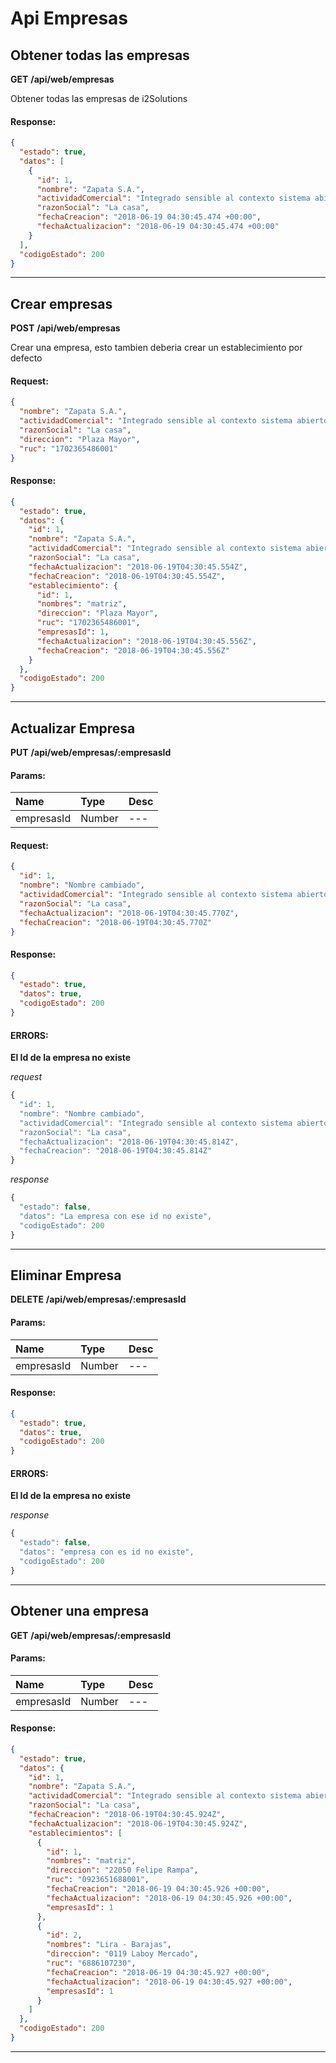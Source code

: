 # Api Empresas

## Obtener todas las empresas

__GET__ __/api/web/empresas__

Obtener todas las empresas de i2Solutions
#### Response:

```json
{
  "estado": true,
  "datos": [
    {
      "id": 1,
      "nombre": "Zapata S.A.",
      "actividadComercial": "Integrado sensible al contexto sistema abierto",
      "razonSocial": "La casa",
      "fechaCreacion": "2018-06-19 04:30:45.474 +00:00",
      "fechaActualizacion": "2018-06-19 04:30:45.474 +00:00"
    }
  ],
  "codigoEstado": 200
}
```


___



## Crear empresas

__POST__ __/api/web/empresas__

Crear una empresa, esto tambien deberia crear un establecimiento por defecto
#### Request:

```json
{
  "nombre": "Zapata S.A.",
  "actividadComercial": "Integrado sensible al contexto sistema abierto",
  "razonSocial": "La casa",
  "direccion": "Plaza Mayor",
  "ruc": "1702365486001"
}
```

#### Response:

```json
{
  "estado": true,
  "datos": {
    "id": 1,
    "nombre": "Zapata S.A.",
    "actividadComercial": "Integrado sensible al contexto sistema abierto",
    "razonSocial": "La casa",
    "fechaActualizacion": "2018-06-19T04:30:45.554Z",
    "fechaCreacion": "2018-06-19T04:30:45.554Z",
    "establecimiento": {
      "id": 1,
      "nombres": "matriz",
      "direccion": "Plaza Mayor",
      "ruc": "1702365486001",
      "empresasId": 1,
      "fechaActualizacion": "2018-06-19T04:30:45.556Z",
      "fechaCreacion": "2018-06-19T04:30:45.556Z"
    }
  },
  "codigoEstado": 200
}
```


___



## Actualizar Empresa

__PUT__ __/api/web/empresas/:empresasId__


#### Params:
| Name       | Type    | Desc |
| :--------- | :------ | :-------|
| empresasId | Number |   ---   |
	

#### Request:

```json
{
  "id": 1,
  "nombre": "Nombre cambiado",
  "actividadComercial": "Integrado sensible al contexto sistema abierto",
  "razonSocial": "La casa",
  "fechaActualizacion": "2018-06-19T04:30:45.770Z",
  "fechaCreacion": "2018-06-19T04:30:45.770Z"
}
```

#### Response:

```json
{
  "estado": true,
  "datos": true,
  "codigoEstado": 200
}
```

#### ERRORS:
__El Id de la empresa no existe__




_request_

```js
{
  "id": 1,
  "nombre": "Nombre cambiado",
  "actividadComercial": "Integrado sensible al contexto sistema abierto",
  "razonSocial": "La casa",
  "fechaActualizacion": "2018-06-19T04:30:45.814Z",
  "fechaCreacion": "2018-06-19T04:30:45.814Z"
}
```

_response_

```js
{
  "estado": false,
  "datos": "La empresa con ese id no existe",
  "codigoEstado": 200
}
```
	
	


___



## Eliminar Empresa

__DELETE__ __/api/web/empresas/:empresasId__


#### Params:
| Name       | Type    | Desc |
| :--------- | :------ | :-------|
| empresasId | Number |   ---   |
	

#### Response:

```json
{
  "estado": true,
  "datos": true,
  "codigoEstado": 200
}
```

#### ERRORS:
__El Id de la empresa no existe__




_response_

```js
{
  "estado": false,
  "datos": "empresa con es id no existe",
  "codigoEstado": 200
}
```
	
	


___



## Obtener una empresa

__GET__ __/api/web/empresas/:empresasId__


#### Params:
| Name       | Type    | Desc |
| :--------- | :------ | :-------|
| empresasId | Number |   ---   |
	

#### Response:

```json
{
  "estado": true,
  "datos": {
    "id": 1,
    "nombre": "Zapata S.A.",
    "actividadComercial": "Integrado sensible al contexto sistema abierto",
    "razonSocial": "La casa",
    "fechaCreacion": "2018-06-19T04:30:45.924Z",
    "fechaActualizacion": "2018-06-19T04:30:45.924Z",
    "establecimientos": [
      {
        "id": 1,
        "nombres": "matriz",
        "direccion": "22050 Felipe Rampa",
        "ruc": "0923651688001",
        "fechaCreacion": "2018-06-19 04:30:45.926 +00:00",
        "fechaActualizacion": "2018-06-19 04:30:45.926 +00:00",
        "empresasId": 1
      },
      {
        "id": 2,
        "nombres": "Lira - Barajas",
        "direccion": "0119 Laboy Mercado",
        "ruc": "6886107230",
        "fechaCreacion": "2018-06-19 04:30:45.927 +00:00",
        "fechaActualizacion": "2018-06-19 04:30:45.927 +00:00",
        "empresasId": 1
      }
    ]
  },
  "codigoEstado": 200
}
```


___



